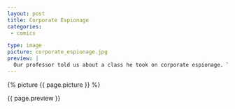 ```yaml
---
layout: post
title: Corporate Espionage
categories:
 - comics

type: image
picture: corporate_espionage.jpg
preview: |
  Our professor told us about a class he took on corporate espionage. This is what it looked like in my head.
---
```


{% picture {{ page.picture }} %}

{{ page.preview }}
